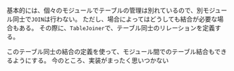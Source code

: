 基本的には、個々のモジュールでテーブルの管理は別れているので、別モジュール同士で`JOIN`は行わない。
ただし、場合によってはどうしても結合が必要な場合もある。
その際に、`TableJoiner`で、テーブル同士のリレーションを定義する。

このテーブル同士の結合の定義を使って、モジュール間でのテーブル結合もできるようにする。
今のところ、実装がまったく思いつかない
